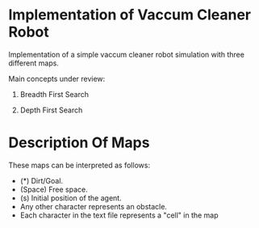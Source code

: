 # Implementation of Vaccum Cleaner Robot

Implementation of a simple vaccum cleaner robot simulation with three different maps.

Main concepts under review:

1) Breadth First Search

2) Depth First Search

# Description Of Maps
These maps can be interpreted as follows:
* (*) Dirt/Goal.
* (Space) Free space.
* (s) Initial position of the agent.
* Any other character represents an obstacle.
* Each character in the text file represents a "cell" in the map


